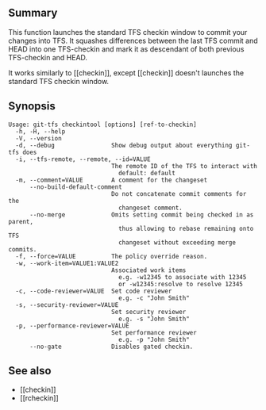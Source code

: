 ## Summary

This function launches the standard TFS checkin window to commit your changes into TFS. It squashes differences between the last TFS commit and HEAD into one TFS-checkin and mark it as descendant of both previous TFS-checkin and HEAD.

It works similarly to [[checkin]], except [[checkin]] doesn't launches the standard TFS checkin window.

## Synopsis

    Usage: git-tfs checkintool [options] [ref-to-checkin]
      -h, -H, --help
      -V, --version
      -d, --debug                Show debug output about everything git-tfs does
      -i, --tfs-remote, --remote, --id=VALUE
                                 The remote ID of the TFS to interact with
                                   default: default
      -m, --comment=VALUE        A comment for the changeset
          --no-build-default-comment
                                 Do not concatenate commit comments for the
                                   changeset comment.
          --no-merge             Omits setting commit being checked in as parent,
                                   thus allowing to rebase remaining onto TFS
                                   changeset without exceeding merge commits.
      -f, --force=VALUE          The policy override reason.
      -w, --work-item=VALUE1:VALUE2
                                 Associated work items
                                   e.g. -w12345 to associate with 12345
                                   or -w12345:resolve to resolve 12345
      -c, --code-reviewer=VALUE  Set code reviewer
                                   e.g. -c "John Smith"
      -s, --security-reviewer=VALUE
                                 Set security reviewer
                                   e.g. -s "John Smith"
      -p, --performance-reviewer=VALUE
                                 Set performance reviewer
                                   e.g. -p "John Smith"
          --no-gate              Disables gated checkin.

## See also

* [[checkin]]
* [[rcheckin]]
